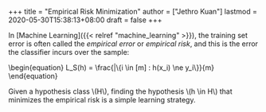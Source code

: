 +++
title = "Empirical Risk Minimization"
author = ["Jethro Kuan"]
lastmod = 2020-05-30T15:38:13+08:00
draft = false
+++

In [Machine Learning]({{< relref "machine_learning" >}}), the training set error is often called the
_empirical error_ or _empirical risk_, and this is the error the
classifier incurs over the sample:

\begin{equation}
L_S(h) = \frac{|\\{i \in [m] : h(x_i) \ne y_i\\}}{m}
\end{equation}

Given a hypothesis class \\(H\\), finding the hypothesis \\(h \in H\\) that
minimizes the empirical risk is a simple learning strategy.
